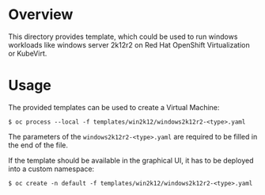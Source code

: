 # Overview

This directory provides template, which could be used to run windows workloads like windows server 2k12r2
on Red Hat OpenShift Virtualization or KubeVirt.


# Usage

The provided templates can be used to create a Virtual Machine:

`$ oc process --local -f templates/win2k12/windows2k12r2-<type>.yaml`

The parameters of the `windows2k12r2-<type>.yaml` are required to be filled in the
end of the file.

If the template should be available in the graphical UI, it has to be deployed into a custom namespace:

`$ oc create -n default -f templates/win2k12/windows2k12r2-<type>.yaml`

